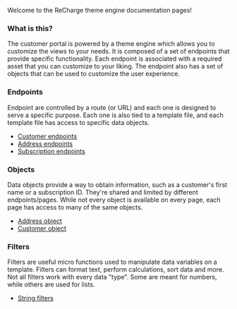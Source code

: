 Welcome to the ReCharge theme engine documentation pages!

### What is this?

The customer portal is powered by a theme engine which allows you to customize the views to your needs. It is composed of a set of endpoints that provide specific functionality. Each endpoint is associated with a required asset that you can customize to your liking. The endpoint also has a set of objects that can be used to customize the user experience.

### Endpoints
Endpoint are controlled by a route (or URL) and each one is designed to serve a specific purpose. Each one is also tied to a template file, and each template file has access to specific data objects.

* [Customer endpoints](endpoints/customer.md)
* [Address endpoints](endpoints/address.md)
* [Subscription endpoints](endpoints/subscription.md)

### Objects
Data objects provide a way to obtain information, such as a customer's first name or a subscription ID. They're shared and limited by different endpoints/pages. While not every object is available on every page, each page has access to many of the same objects.

* [Address object](objects/address.md)
* [Customer object](objects/customer.md)

### Filters
Filters are useful micro functions used to manipulate data variables on a template. Filters can format text, perform calculations, sort data and more. Not all filters work with every data "type". Some are meant for numbers, while others are used for lists.

* [String filters](filters/strings.md)